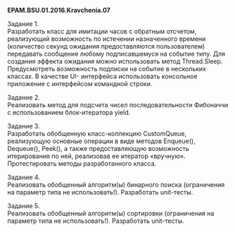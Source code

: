 ﻿<b>EPAM.BSU.01.2016.Kravchenia.07</b>

Задание 1.<br>
Разработать класс для имитации часов с обратным отсчетом, реализующий 
возможность по истечении назначенного времени (количество секунд ожидания 
предоставляются пользователем) передавать сообщение любому подписавшемуся на событие
типу. Для создания эффекта ожидания можно использовать метод Thread.Sleep.
Предусмотреть возможность подписки на событие в нескольких классах. В качестве UI-
интерфейса использовать консольное приложение с интерфейсом командной строки.<br>

Задание 2. <br>
Реализовать метод для подсчета чисел последовательности Фибоначчи с
использованием блок-итератора yield.<br>

Задание 3.<br>
 Разработать обобщенную класс-коллекцию CustomQueue, реализующую основные
операции в виде методов Enqueue(), Dequeue(), Peek(), а также предоставляющую
возможность итерирования по ней, реализовав ее итератор «вручную». Протестировать
методы разработанного класса.<br>

Задание 4.<br>
Реализовать обобщенный алгоритм(ы) бинарного поиска (ограничения на параметр типа не использовать!). Разработать unit-тесты.<br>

Задание 5. <br>
Реализовать обобщенный алгоритм(ы) сортировки (ограничения на параметр типа не использовать!). Разработать unit-тесты.<br>


